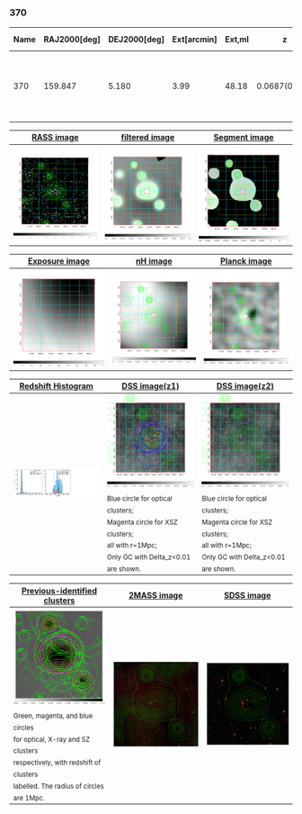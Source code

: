 <div STYLE="page-break-after: always;"></div>

### 370

|Name|RAJ2000[deg]|DEJ2000[deg] |Ext[arcmin]| Ext,ml | z | z_src| C|GC(XSZ,Delta_z<0.01)| GC(OPT,Delta_z<0.01)|GC| R_sig[arcmin] | R500[arcmin] | R500[Mpc]| CRsig[c/s] | CR500[c/s] |L500[1E44 erg/s]|F500[1E-12 erg/s/cm^2]| M500[1E14 Msun]|Tx[keV]|Cnt_sig|Beta|Rc[arcmin]|Comment|Alias|
|---|---|---|---|---|---|------|---|--------|---------|----------|---|---|---|---|---|---|---|---|---|---|---|---|---|---|
|370| 159.847| 5.180| 3.99| 48.18| 0.0687(0.005)| z1, z_xsz| B| F20, L03, MCXC| A, N, W| A, C, F20, L03, MCXC, N, SWXCS, W| 8.312| 10.248| 0.808| 0.241(0.061)| 0.251(0.063)| 0.545(0.063)| 4.756(0.553)| 1.60(0.09)| 2.92(0.11)| 38.1| 0.928(-0.097+0.052)| 6.397(-0.783+0.687)| -| k475|

|[RASS image](../image/370/370_img.pdf)|[filtered image](../image/370/370_fil.pdf)|[Segment image](../image/370/370_seg.pdf)|
|-------------------|--------------------|-------------------|
| <img src="../image/370/370_img.png" width="300">  | <img src="../image/370/370_fil.png" width="300">   | <img src="../image/370/370_seg.png" width="300">  |

|[Exposure image](../image/370/370_mex.pdf)| [nH image](../image/370/370_nh.pdf)| [Planck image](../image/370/370_p.pdf)|
|-------------------|--------------------|-------------------|
|<img src="../image/370/370_mex.png" width="300">   | <img src="../image/370/370_nh.png" width="300">    | <img src="../image/370/370_p.png" width="300"> |

|[Redshift Histogram](../image/370/370_zg.pdf) | [DSS image(z1)](../image/370/370_dss_z1.pdf)      |  [DSS image(z2)](../image/370/370_dss_z2.pdf)    |
|-------------------|--------------------|-------------------|
|<img src="../image/370/370_zg.png" width="300"> |<img src="../image/370/370_dss_z1.png" width="300"> <sub><br>Blue circle for optical clusters; <br>Magenta circle for XSZ clusters; <br>all with r=1Mpc; <br>Only GC with Delta_z<0.01 are shown. </sub>| <img src="../image/370/370_dss_z2.png" width="300"><sub><br>Blue circle for optical clusters; <br>Magenta circle for XSZ clusters; <br>all with r=1Mpc; <br>Only GC with Delta_z<0.01 are shown. </sub> |

|[Previous-identified clusters](../image/370/370_gc.pdf) | [2MASS image](../image/370/370_2mass.pdf)      |[SDSS image](../image/370/370_sdss.pdf)   |
|-------------------|-------------------|-------------------|
|<img src=../image/370/370_gc.png width="300"> <br><sub>Green, magenta, and blue circles <br>for optical, X-ray and SZ clusters <br>respectively, with redshift of clusters <br>labelled. The radius of circles <br>are 1Mpc.</sub>|<img src="../image/370/370_2mass.png" width="300">  | <img src="../image/370/370_sdss.png" width="300">  |




